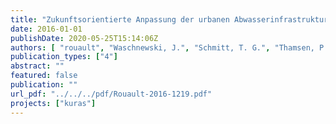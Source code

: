 ```yaml
---
title: "Zukunftsorientierte Anpassung der urbanen Abwasserinfrastruktur- Leitfaden zum methodischen Vorgehen. Projekt KURAS, Schwerpunkt “Abwassersysteme”"
date: 2016-01-01
publishDate: 2020-05-25T15:14:06Z
authors: [ "rouault", "Waschnewski, J.", "Schmitt, T. G.", "Thamsen, P. U." ]
publication_types: ["4"]
abstract: ""
featured: false
publication: ""
url_pdf: "../../../pdf/Rouault-2016-1219.pdf"
projects: ["kuras"]
---
```


